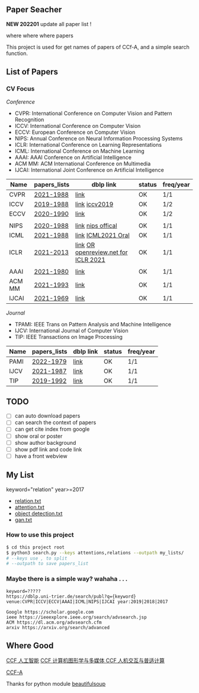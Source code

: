 ## Paper Seacher 

**NEW  202201** update all paper list !

where where where papers

This project is used for get names of papers of CCf-A, and a simple search function.



## List of Papers

### CV Focus

*Conference*
- CVPR: International Conference on Computer Vision and Pattern Recognition
- ICCV: International Conference on Computer Vision
- ECCV: European Conference on Computer Vision
- NIPS: Annual Conference on Neural Information Processing Systems
- ICLR: International Conference on Learning Representations
- ICML: International Conference on Machine Learning
- AAAI: AAAI Conference on Artificial Intelligence
- ACM MM: ACM International Conference on Multimedia
- IJCAI: International Joint Conference on Artificial Intelligence

| Name | papers_lists | dblp link |status|freq/year|
|--------|--------|--------|--------|--------|
| CVPR |   [2021-1988](paper_list/cvpr_papers.txt)   | [link](http://dblp.uni-trier.de/db/conf/cvpr/)  | OK |1/1|
| ICCV |   [2019-1988](paper_list/iccv_papers.txt)    | [link](https://dblp.uni-trier.de/db/conf/iccv/) [iccv2019](https://github.com/extreme-assistant/iccv2019/blob/master/ICCV2019_links.xlsx?raw=true) |  OK |1/2|
| ECCV |   [2020-1990](paper_list/eccv_papers.txt)    | [link](https://dblp.uni-trier.de/db/conf/eccv/) | OK |1/2|
|  |    |  |   ||
| NIPS |   [2020-1988](paper_list/nips_papers.txt)    | [link](https://dblp.uni-trier.de/db/conf/nips/)   [nips offical](https://papers.nips.cc/) | OK |1/1|
| ICML |   [2021-1988](paper_list/icml_papers.txt)    | [link](https://dblp.uni-trier.de/db/conf/icml/) [ICML2021 Oral](https://icml.cc/Conferences/2021/Schedule?type=Oral) | OK |1/1|
| ICLR |   [2021-2013](paper_list/iclr_papers.txt)    | [link](https://dblp.uni-trier.de/db/conf/iclr/) [OR openreview.net for ICLR 2021](https://openreview.net/group?id=ICLR.cc/2021/Conference)  | OK |1/1|
|  |    |  |   ||
| AAAI |   [2021-1980](paper_list/aaai_papers.txt)    | [link](https://dblp.uni-trier.de/db/conf/aaai/) | OK |1/1|
| ACM MM |   [2021-1993](paper_list/acmmm_papers.txt)|[link](https://dblp.uni-trier.de/db/conf/mm/)| OK |1/1|
| IJCAI |   [2021-1969](paper_list/ijcai_papers.txt)    | [link](https://dblp.uni-trier.de/db/conf/ijcai/) | OK  |1/1|



*Journal*

- TPAMI: IEEE Trans on Pattern Analysis and Machine Intelligence
- IJCV: International Journal of Computer Vision
- TIP: IEEE Transactions on Image Processing

| Name | papers_lists | dblp link |status|freq/year|
|--------|--------|--------|--------|--------|
| PAMI |   [2022-1979](paper_list/pami_papers.txt)    | [link](http://dblp.uni-trier.de/db/journals/pami/) | OK |1/1|
| IJCV |   [2021-1987](paper_list/ijcv_papers.txt)    | [link](http://dblp.uni-trier.de/db/journals/ijcv/) | OK |1/1|
| TIP |   [2019-1992](paper_list/tip_papers.txt)    | [link](https://dblp.uni-trier.de/db/journals/tip/) |  OK |1/1|





## TODO
- [ ] can auto download papers 
- [ ] can search the context of papers
- [ ] can get cite index from google
- [ ] show oral or poster
- [ ] show author background
- [ ] show pdf link and code link
- [ ] have a front webview

## My List

keyword="relation" year>=2017

- [relation.txt](my_lists/relation.txt)
- [attention.txt](my_lists/attention.txt)
- [object detection.txt](my_lists/object_detection.txt)
- [gan.txt](my_lists/gan.txt)


### How to use this project

```bash
$ cd this project root
$ python3 search.py --keys attentions,relations --outpath my_lists/
# --keys use , to split
# --outpath to save papers_list
```



### Maybe there is a simple way? wahaha . . .

```
keyword=?????
https://dblp.uni-trier.de/search/publ?q={keyword} venue:CVPR|ICCV|ECCV|AAAI|ICML|NIPS|IJCAI year:2019|2018|2017

Google https://scholar.google.com
ieee https://ieeexplore.ieee.org/search/advsearch.jsp
ACM https://dl.acm.org/advsearch.cfm
arxiv https://arxiv.org/search/advanced

```

## Where Good
[CCF 人工智能](https://www.ccf.org.cn/xspj/rgzn/)
[CCF 计算机图形学与多媒体 ](https://www.ccf.org.cn/xspj/jsjtxxydmt/)
[CCF 人机交互与普适计算](https://www.ccf.org.cn/xspj/rjjhypsjs/)

[CCF-A](ccf.md)



Thanks for python module [beautifulsoup](http://beautifulsoup.readthedocs.io/zh_CN/latest/)

